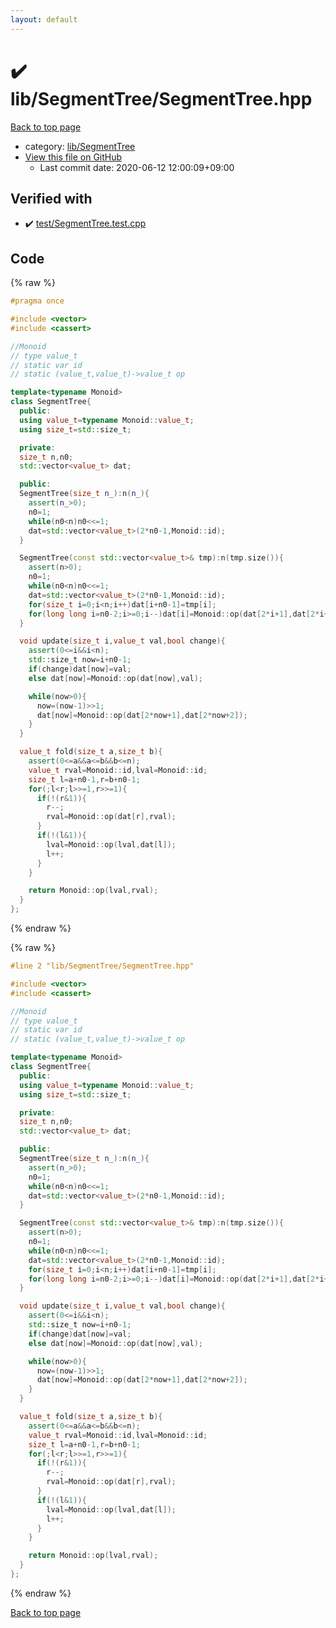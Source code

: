 ```yaml
---
layout: default
---
```


<!-- mathjax config similar to math.stackexchange -->
<script type="text/javascript" async
  src="https://cdnjs.cloudflare.com/ajax/libs/mathjax/2.7.5/MathJax.js?config=TeX-MML-AM_CHTML">
</script>
<script type="text/x-mathjax-config">
  MathJax.Hub.Config({
    TeX: { equationNumbers: { autoNumber: "AMS" }},
    tex2jax: {
      inlineMath: [ ['$','$'] ],
      processEscapes: true
    },
    "HTML-CSS": { matchFontHeight: false },
    displayAlign: "left",
    displayIndent: "2em"
  });
</script>

<script type="text/javascript" src="https://cdnjs.cloudflare.com/ajax/libs/jquery/3.4.1/jquery.min.js"></script>
<script src="https://cdn.jsdelivr.net/npm/jquery-balloon-js@1.1.2/jquery.balloon.min.js" integrity="sha256-ZEYs9VrgAeNuPvs15E39OsyOJaIkXEEt10fzxJ20+2I=" crossorigin="anonymous"></script>
<script type="text/javascript" src="../../../assets/js/copy-button.js"></script>
<link rel="stylesheet" href="../../../assets/css/copy-button.css" />


# :heavy_check_mark: lib/SegmentTree/SegmentTree.hpp

<a href="../../../index.html">Back to top page</a>

* category: <a href="../../../index.html#8d75131a1ef4f10f86f251b50b9a3462">lib/SegmentTree</a>
* <a href="{{ site.github.repository_url }}/blob/master/lib/SegmentTree/SegmentTree.hpp">View this file on GitHub</a>
    - Last commit date: 2020-06-12 12:00:09+09:00




## Verified with

* :heavy_check_mark: <a href="../../../verify/test/SegmentTree.test.cpp.html">test/SegmentTree.test.cpp</a>


## Code

<a id="unbundled"></a>
{% raw %}
```cpp
#pragma once

#include <vector>
#include <cassert>

//Monoid
// type value_t
// static var id
// static (value_t,value_t)->value_t op

template<typename Monoid>
class SegmentTree{
  public:
  using value_t=typename Monoid::value_t;
  using size_t=std::size_t;

  private:
  size_t n,n0;
  std::vector<value_t> dat;

  public:
  SegmentTree(size_t n_):n(n_){
    assert(n_>0);
    n0=1;
    while(n0<n)n0<<=1;
    dat=std::vector<value_t>(2*n0-1,Monoid::id);
  }

  SegmentTree(const std::vector<value_t>& tmp):n(tmp.size()){
    assert(n>0);
    n0=1;
    while(n0<n)n0<<=1;
    dat=std::vector<value_t>(2*n0-1,Monoid::id);
    for(size_t i=0;i<n;i++)dat[i+n0-1]=tmp[i];
    for(long long i=n0-2;i>=0;i--)dat[i]=Monoid::op(dat[2*i+1],dat[2*i+2]);
  }

  void update(size_t i,value_t val,bool change){
    assert(0<=i&&i<n);
    std::size_t now=i+n0-1;
    if(change)dat[now]=val;
    else dat[now]=Monoid::op(dat[now],val);

    while(now>0){
      now=(now-1)>>1;
      dat[now]=Monoid::op(dat[2*now+1],dat[2*now+2]);
    }
  }

  value_t fold(size_t a,size_t b){
    assert(0<=a&&a<=b&&b<=n);
    value_t rval=Monoid::id,lval=Monoid::id;
    size_t l=a+n0-1,r=b+n0-1;
    for(;l<r;l>>=1,r>>=1){
      if(!(r&1)){
        r--;
        rval=Monoid::op(dat[r],rval);
      }
      if(!(l&1)){
        lval=Monoid::op(lval,dat[l]);
        l++;
      }
    }

    return Monoid::op(lval,rval);
  }
};
```
{% endraw %}

<a id="bundled"></a>
{% raw %}
```cpp
#line 2 "lib/SegmentTree/SegmentTree.hpp"

#include <vector>
#include <cassert>

//Monoid
// type value_t
// static var id
// static (value_t,value_t)->value_t op

template<typename Monoid>
class SegmentTree{
  public:
  using value_t=typename Monoid::value_t;
  using size_t=std::size_t;

  private:
  size_t n,n0;
  std::vector<value_t> dat;

  public:
  SegmentTree(size_t n_):n(n_){
    assert(n_>0);
    n0=1;
    while(n0<n)n0<<=1;
    dat=std::vector<value_t>(2*n0-1,Monoid::id);
  }

  SegmentTree(const std::vector<value_t>& tmp):n(tmp.size()){
    assert(n>0);
    n0=1;
    while(n0<n)n0<<=1;
    dat=std::vector<value_t>(2*n0-1,Monoid::id);
    for(size_t i=0;i<n;i++)dat[i+n0-1]=tmp[i];
    for(long long i=n0-2;i>=0;i--)dat[i]=Monoid::op(dat[2*i+1],dat[2*i+2]);
  }

  void update(size_t i,value_t val,bool change){
    assert(0<=i&&i<n);
    std::size_t now=i+n0-1;
    if(change)dat[now]=val;
    else dat[now]=Monoid::op(dat[now],val);

    while(now>0){
      now=(now-1)>>1;
      dat[now]=Monoid::op(dat[2*now+1],dat[2*now+2]);
    }
  }

  value_t fold(size_t a,size_t b){
    assert(0<=a&&a<=b&&b<=n);
    value_t rval=Monoid::id,lval=Monoid::id;
    size_t l=a+n0-1,r=b+n0-1;
    for(;l<r;l>>=1,r>>=1){
      if(!(r&1)){
        r--;
        rval=Monoid::op(dat[r],rval);
      }
      if(!(l&1)){
        lval=Monoid::op(lval,dat[l]);
        l++;
      }
    }

    return Monoid::op(lval,rval);
  }
};

```
{% endraw %}

<a href="../../../index.html">Back to top page</a>


